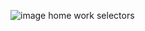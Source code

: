 ![image](https://github.com/bunyodzaripov/Selectors/assets/111201762/0a8c5c51-78d0-4e35-a715-6494672657bf)
home work selectors
